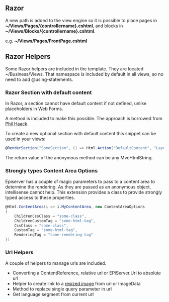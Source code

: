 ## Razor

A new path is added to the view engine so it is possible to place pages in **~/Views/Pages/{controllername}.cshtml**, and blocks in **~/Views/Blocks/{controllername}.cshtml**.

e.g. **~/Views/Pages/FrontPage.cshtml**

## Razor Helpers
Some Razor helpers are included in the template. They are located ~/Business/Views.
That namespace is included by default in all views, so no need to add @using-statements.

### Razor Section with default content

In Razor, a section cannot have default content if not defined, unlike placeholders in Web Forms.

A method is included to make this possible. 
The approach is borrowed from [Phil Haack](http://haacked.com/archive/2011/03/05/defining-default-content-for-a-razor-layout-section.aspx/).

To create a new optional section with default content this snippet can be used in your views:

```csharp
@RenderSection("SomeSection", () => Html.Action("DefaultContent", "Layout"))
```

The return value of the anonymous method can be any MvcHtmlString.

### Strongly types Content Area Options

Episerver has a couple of magic parameters to pass to a content area to determine the rendering. As they are passed as an anonymous object, intellisense cannot help. This extension provides a class to provide strongly typed access to these properties.


```csharp
@Html.ContentArea(i => i.MyContentArea, new ContentAreaOptions
{
    ChildrenCssClass = "some-class",
    ChildrenCustomTag = "some-html-tag",
    CssClass = "some-class",
    CustomTag = "some-html-tag",
    RenderingTag = "some-rendering-tag"
})
```

### Url Helpers

A couple of helpers to manage urls are included.

- Converting a ContentReference, relative url or EPiServer.Url to absolute url
- Helper to create link to a [resized image](image-resizing.html) from url or ImageData
- Method to replace single query parameter in url
- Get language segment from current url